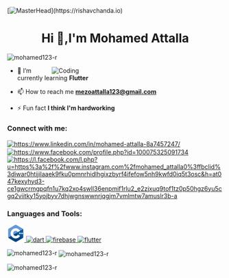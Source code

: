 [![MasterHead](https://1.bp.blogspot.com/-7A4WynwLsM...)](https://rishavchanda.io)
<h1 align="center">Hi 👋,I'm Mohamed Attalla</h1>
<p align="left"> <img src="https://komarev.com/ghpvc/?username=mohamed123-r&label=Profile%20views&color=0e75b6&style=flat" alt="mohamed123-r" /> </p>
<img align="right" alt="Coding" width="400" src="https://user-images.githubusercontent.com/74038190/229223263-cf2e4b07-2615-4f87-9c38-e37600f8381a.gif">


- 🌱 I’m currently learning **Flutter**

- 📫 How to reach me **mezoattalla123@gmail.com**

- ⚡ Fun fact **I think I'm hardworking**

<h3 align="left">Connect with me:</h3>
<p align="left">
<a href="https://linkedin.com/in/https://www.linkedin.com/in/mohamed-attalla-8a7457247/" target="blank"><img align="center" src="https://raw.githubusercontent.com/rahuldkjain/github-profile-readme-generator/master/src/images/icons/Social/linked-in-alt.svg" alt="https://www.linkedin.com/in/mohamed-attalla-8a7457247/" height="30" width="40" /></a>
<a href="https://fb.com/https://www.facebook.com/profile.php?id=100075325091734" target="blank"><img align="center" src="https://raw.githubusercontent.com/rahuldkjain/github-profile-readme-generator/master/src/images/icons/Social/facebook.svg" alt="https://www.facebook.com/profile.php?id=100075325091734" height="30" width="40" /></a>
<a href="https://instagram.com/https://l.facebook.com/l.php?u=https%3a%2f%2fwww.instagram.com%2fmohamed_attalla0%3ffbclid%3diwar0htijilaaek9fku0pmnrhidlhgixzbyrf4ifefow5nh9kwfd0iq5t3osc&h=at047kexyhyd3-ce1gwcrmgpqfn1u7kq2xo4swll36enpmif1rlu2_e2zjxuq9tof1tz0p50hgz6yu5cgq2viitky15yojbyv7dhjwgnswwnrjqgjm7vmlmtw7amuslr3b-a" target="blank"><img align="center" src="https://raw.githubusercontent.com/rahuldkjain/github-profile-readme-generator/master/src/images/icons/Social/instagram.svg" alt="https://l.facebook.com/l.php?u=https%3a%2f%2fwww.instagram.com%2fmohamed_attalla0%3ffbclid%3diwar0htijilaaek9fku0pmnrhidlhgixzbyrf4ifefow5nh9kwfd0iq5t3osc&h=at047kexyhyd3-ce1gwcrmgpqfn1u7kq2xo4swll36enpmif1rlu2_e2zjxuq9tof1tz0p50hgz6yu5cgq2viitky15yojbyv7dhjwgnswwnrjqgjm7vmlmtw7amuslr3b-a" height="30" width="40" /></a>
</p>

<h3 align="left">Languages and Tools:</h3>
<p align="left"> <a href="https://www.w3schools.com/cpp/" target="_blank" rel="noreferrer"> <img src="https://raw.githubusercontent.com/devicons/devicon/master/icons/cplusplus/cplusplus-original.svg" alt="cplusplus" width="40" height="40"/> </a> <a href="https://dart.dev" target="_blank" rel="noreferrer"> <img src="https://www.vectorlogo.zone/logos/dartlang/dartlang-icon.svg" alt="dart" width="40" height="40"/> </a> <a href="https://firebase.google.com/" target="_blank" rel="noreferrer"> <img src="https://www.vectorlogo.zone/logos/firebase/firebase-icon.svg" alt="firebase" width="40" height="40"/> </a> <a href="https://flutter.dev" target="_blank" rel="noreferrer"> <img src="https://www.vectorlogo.zone/logos/flutterio/flutterio-icon.svg" alt="flutter" width="40" height="40"/> </a> </p>

<p><img align="left" src="https://github-readme-stats.vercel.app/api/top-langs?username=mohamed123-r&show_icons=true&locale=en&layout=compact" alt="mohamed123-r" /></p>

<p>&nbsp;<img align="center" src="https://github-readme-stats.vercel.app/api?username=mohamed123-r&show_icons=true&locale=en" alt="mohamed123-r" /></p>

<p><img align="center" src="https://github-readme-streak-stats.herokuapp.com/?user=mohamed123-r&" alt="mohamed123-r" /></p>
